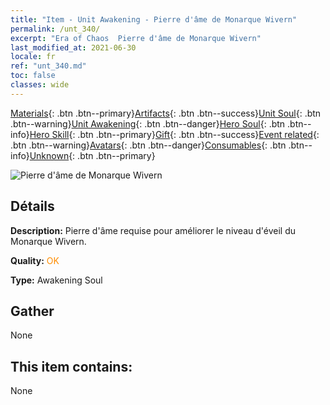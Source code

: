 ```yaml
---
title: "Item - Unit Awakening - Pierre d'âme de Monarque Wivern"
permalink: /unt_340/
excerpt: "Era of Chaos  Pierre d'âme de Monarque Wivern"
last_modified_at: 2021-06-30
locale: fr
ref: "unt_340.md"
toc: false
classes: wide
---
```

 [Materials](/ItemsFR/){: .btn .btn--primary}[Artifacts](/ItemsFR/Artifacts/){: .btn .btn--success}[Unit Soul](/ItemsFR/UnitSoul/){: .btn .btn--warning}[Unit Awakening](/ItemsFR/UnitAwakening/){: .btn .btn--danger}[Hero Soul](/ItemsFR/HeroSoul/){: .btn .btn--info}[Hero Skill](/ItemsFR/HeroSkill/){: .btn .btn--primary}[Gift](/ItemsFR/Gift/){: .btn .btn--success}[Event related](/ItemsFR/Events/){: .btn .btn--warning}[Avatars](/ItemsFR/Avatars/){: .btn .btn--danger}[Consumables](/ItemsFR/Consumables/){: .btn .btn--info}[Unknown](/ItemsFR/Unknown/){: .btn .btn--primary}

 ![Pierre d'âme de Monarque Wivern](/images/u/tia_feilong.jpg)

## Détails
 **Description:** Pierre d'âme requise pour améliorer le niveau d'éveil du Monarque Wivern.

 **Quality:** <span style="color: #FF8C00">OK</span>

 **Type:** Awakening Soul

## Gather

  None

## This item contains:

  None

